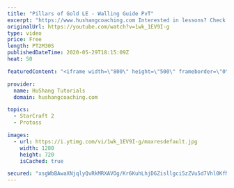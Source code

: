 ```yaml
---
title: "Pillars of Gold LE - Walling Guide PvT"
excerpt: "https://www.hushangcoaching.com Interested in lessons? Check out the website for more information ------------------------------------------------------------------------------------------------------- Want to support HuShang Tutorials directly? Patreon is a website where you can contribute a monthly"
originalUrl: https://youtube.com/watch?v=1wk_1EV9I-g
type: video
price: Free
length: PT2M30S
publishedDateTime: 2020-05-29T18:15:09Z
heat: 50

featuredContent: "<iframe width=\"800\" height=\"500\" frameborder=\"0\" src=\"https://www.youtube.com/embed/1wk_1EV9I-g\" allow=\"accelerometer; autoplay; encrypted-media; gyroscope; picture-in-picture\" allowfullscreen></iframe>"

provider:
  name: HuShang Tutorials
  domain: hushangcoaching.com

topics:
  - StarCraft 2
  - Protoss

images:
  - url: https://i.ytimg.com/vi/1wk_1EV9I-g/maxresdefault.jpg
    width: 1280
    height: 720
    isCached: true

secured: "xsgWbBAwaXNjqlyQvRkMRXAVOg/Kr6KuhLhjD6Zisllgci5zZVu5d7Vhl0KfMuf0JbPPmcqiEH5Md6ll65x/jdZyJZHISr8C5IwFHfEJwG/vWATTgo3Q31XrceJbafpbQiKEkTjHuLzZhS9aswId6S/gJSpxsxLK1cn02FjUMvBVgb6wSlgqGmG9FwVtTVUNEtJsVjYm/sHGE2SkBFEobyaToeMOiGPeQqkfMaqmxOqcwYJ74ZrIHaaoFShdHYMpLLM5KakMzhUEqsnSTPRqkdsC16Ze4IH4/L1FuKf3W9vD16Jvuah/+Ve02KWCQDKGRu7lN2tG7/7HgKLsBwHpZ2L9AzATY7bMkgVxzYisUUZDCkYn4b8qmd1g6fOb8DXWBi6XMmJ5iHO9peEw0oeyo7yotch5r2JSI2eCUaZxmVI=;COe31Te/s+AAnoRvxbL8vQ=="
---
```


